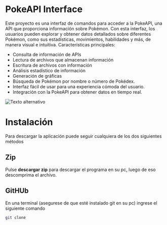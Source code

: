 # PokeAPI  Interface

Este proyecto es una interfaz de comandos para acceder a la PokeAPI, una API que proporciona información sobre Pokémon. 
Con esta interfaz, los usuarios pueden explorar y obtener datos detallados sobre diferentes Pokémon, como sus estadísticas, movimientos, habilidades y más, de manera visual e intuitiva.
Características principales:

- Consulta de información de APIs  
- Lectura de archivos que almacenan información 
- Escritura de archivos con información 
- Análisis estadístico de información 
- Generación de gráficas 
- Búsqueda de Pokémon por nombre o número de Pokédex.
- Interfaz  fácil de usar para una experiencia cómoda del usuario.
- Integración con la PokeAPI para obtener datos en tiempo real.

![Texto alternativo](https://www.nintendo.com/eu/media/images/10_share_images/others_3/SI_Pokemon.jpg)

# Instalación

Para descargar la aplicación puede seguir cualquiera de los dos siguientes métodos

## Zip
Pulse **descargar zip** para descargar el programa en su pc, luego de eso descomprima el archivo.

## GitHUb
En una terminal (asegurese de que esté instalado git en su pc) ingrese el siguiente comando 
```bash
git clone 
```
